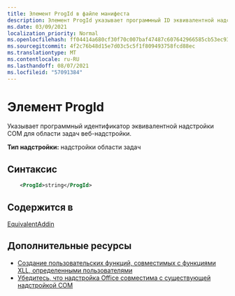 ```yaml
---
title: Элемент ProgId в файле манифеста
description: Элемент ProgId указывает программный ID эквивалентной надстройки COM для области задач веб-надстройки.
ms.date: 03/09/2021
localization_priority: Normal
ms.openlocfilehash: ff04414a680cf30f70c007baf47487c607642966585cb53ec935a5890d28db93
ms.sourcegitcommit: 4f2c76b48d15e7d03c5c5f1f809493758fcd88ec
ms.translationtype: MT
ms.contentlocale: ru-RU
ms.lasthandoff: 08/07/2021
ms.locfileid: "57091384"
---
```

# <a name="progid-element"></a>Элемент ProgId

Указывает программный идентификатор эквивалентной надстройки COM для области задач веб-надстройки.

**Тип надстройки:** надстройки области задач

## <a name="syntax"></a>Синтаксис

```XML
    <ProgId>string</ProgId>  
```

## <a name="contained-in"></a>Содержится в

[EquivalentAddin](equivalentaddin.md)

## <a name="see-also"></a>Дополнительные ресурсы

- [Создание пользовательских функций, совместимых с функциями XLL, определенными пользователями](../../excel/make-custom-functions-compatible-with-xll-udf.md)
- [Убедитесь, что надстройка Office совместима с существующей надстройкой COM](../../develop/make-office-add-in-compatible-with-existing-com-add-in.md)